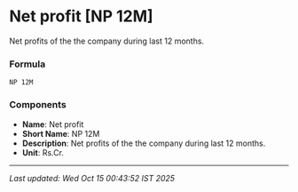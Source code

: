 # Net profit [NP 12M]
Net profits of the the company during last 12 months.

### Formula
```text
NP 12M
```


### Components
- **Name**: Net profit
- **Short Name**: NP 12M
- **Description**: Net profits of the the company during last 12 months.
- **Unit**: Rs.Cr.

---
*Last updated: Wed Oct 15 00:43:52 IST 2025*
